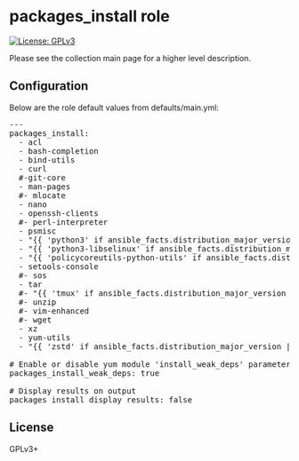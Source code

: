 # packages_install role

[![License: GPLv3](https://img.shields.io/badge/license-GPLv3-brightgreen.svg)](https://www.gnu.org/licenses/gpl-3.0)

Please see the collection main page for a higher level description.

## Configuration

Below are the role default values from defaults/main.yml:

<pre>
---
packages_install:
  - acl
  - bash-completion
  - bind-utils
  - curl
  #-git-core
  - man-pages
  #- mlocate
  - nano
  - openssh-clients
  #- perl-interpreter
  - psmisc
  - "{{ 'python3' if ansible_facts.distribution_major_version | int >= 8 else 'python' }}"
  - "{{ 'python3-libselinux' if ansible_facts.distribution_major_version | int >= 8 else 'libselinux-utils' }}"
  - "{{ 'policycoreutils-python-utils' if ansible_facts.distribution_major_version | int >= 8 else 'policycoreutils-python' }}"
  - setools-console
  #- sos
  - tar
  #- "{{ 'tmux' if ansible_facts.distribution_major_version | int >= 8 else 'screen' }}"
  #- unzip
  #- vim-enhanced
  #- wget
  - xz
  - yum-utils
  - "{{ 'zstd' if ansible_facts.distribution_major_version | int >= 8 else '' }}"

# Enable or disable yum module 'install_weak_deps' parameter
packages_install_weak_deps: true

# Display results on output
packages_install_display_results: false
</pre>

## License

GPLv3+
